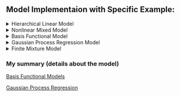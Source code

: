 ## Model Implementaion with Specific Example:

<details>
<summary>Hierarchical Linear Model</summary>

### Model
- $y_j \sim \mathbb{R}^{n_j}$ : observation vector
- $X_j \sim \mathbb{R}^{n_j \times d}$ : design matrix 
- $\beta_j\in \mathbb{R}^d$ : subject-specific random effects
- $j=1, \ldots, m$ : subject index

<div align="center">
$$y_j \sim \text{N}_{n_j}(X_j\beta_j,\ \sigma^2I_{n_j})\\
\beta_j \sim \text{N}_d(\mu_\beta,\ \sigma_\beta)$$
</div>

where $\sigma^2>0$, $\mu_\beta \in \mathbb{R}^d$, and $\Sigma_\beta \in \mathbb{R}^{d\times d}$ (positive definite)

### Priors

<div align="center">
$$\mu_\beta \sim \text{N}_d(\xi,\ \Omega),\\
\sigma^2 \sim \text{Inv-}\chi^2(\nu,\ \tau^2),\\
\Sigma_\beta \sim \text{Inv-Wishart}_\rho(\Psi^{-1})$$
</div>


</details>


<details>
<summary>Nonlinear Mixed Model </summary>

### Model 

<div align="center">
$$y_{ij} = \frac{\beta_1 + u_i}{1+\exp\left\{-(\text{AGE}_{ij} - \beta_2)/\beta_3 \right\}}\\
u_i \sim \text{N}(0,\ \tau^2),\\
\epsilon_{ij} \sim \text{N}(0,\ \sigma^2)$$
</div>

### Priors

<div align="center">
$$p(\tau)\propto 1$$
</div>


</details>


<details>
<summary>Basis Functional Model </summary>

### Model 

<div align="center">
$$y_i = \sin^3(2\pi x_i^3) + \epsilon_i,\\
\epsilon_i \sim \text{N}(0,\ 0.1^2)$$
</div>

Let $x_i = (2i-1)/1000,\ i=1, \ldots, n$ with $n=500$

(a) Use **truncated power basis** with fixed $L=11$ interior uniform knots

(b) Use **polynomial radial basis** with fixed $L=11$ interior uniform knots

(c) Use **B-Spline basis** with fixed $L=11$ interior uniform knots

(d) Use **B-Spline basis** with $L\sim \text{Pois}(1)$, put the $g$-prior on the coefficents $\beta_H$ with $g=n, 



</details>

<details>
<summary>Gaussian Process Regression Model </summary>

### Model 
<div align="center">
$$y_i = \mu(x_i) + \epsilon_i,\\
\epsilon_i \sim \text{N}(0,\ \sigma^2)$$
</div>

where $x_i \in \mathbb{R}^p$

### Priors
<div align="center">
$$\mu \sim \text{GP}(0,\ k),\\
k(x,\ x') = \tau^2 \exp\left(-\frac{(x-x')^2}{l^2} \right),\\
\log(\sigma^2) \propto 1$$
</div>

### Posteior distribution
<div align="center">
$$\begin{pmatrix} y \\ \bar{\mu} \\ \tilde{\mu} \end{pmatrix} |\ \sigma^2\sim \text{N}_{2n+m}\left(0,\ \begin{pmatrix} K(x,x)+\sigma^2I_n & K(x,x) & K(x, \tilde{x}) \\ K(x,x) & K(x,x) & K(x, \tilde{x}) \\ K(x, \tilde{x}) & K(x, \tilde{x}) & K(\tilde{x}, \tilde{x}) \end{pmatrix}\right)
$$
</div>

</details>


<details>

<summary>Finite Mixture Model </summary>

### Model 
Univariate location-scale mixture of Gaussians

<div align="center">
$$y_i\, |\, z_i \sim \text{N}(\mu_{z_i},\ \tau_{z_i}^2)\\
\text{P}(z_i=h) = \pi_h, \quad i=1, \ldots, n$$
</div>

### Priors
<div align="center">
$$(\pi_1,\ldots, \pi_H)\sim \text{Dirichlet}(a,\ldots, a),\\
\mu_h\,|\,\tau_h^2 \sim \text{N}(\mu_0,\ \kappa \tau_h^2),\\
\tau_h^2 \sim \text{Inv-Gamma}(a_\tau,\ b_\tau),\quad h=1, \ldots, H$$
</div>
</details>


### My summary (details about the model)
[Basis Functional Models](https://www.notion.so/CH20-Basis-Functional-Model-185b7c93b7cc41d8aceecd66caf906a4)

[Gaussian Process Regression](https://www.notion.so/CH21-Gaussian-Process-Models-bd6f9e86ec9d4060960e138ff57fda0d)


